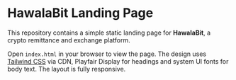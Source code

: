 # HawalaBit Landing Page

This repository contains a simple static landing page for **HawalaBit**, a crypto remittance and exchange platform.

Open `index.html` in your browser to view the page. The design uses [Tailwind CSS](https://tailwindcss.com/) via CDN, Playfair Display for headings and system UI fonts for body text. The layout is fully responsive.
